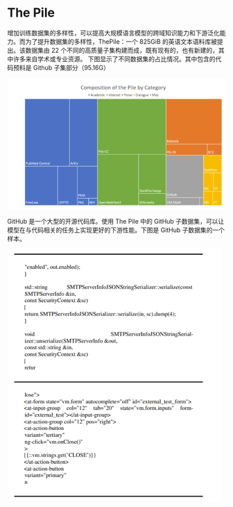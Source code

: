 # The Pile

增加训练数据集的多样性，可以提高大规模语言模型的跨域知识能力和下游泛化能力。而为了提升数据集的多样性，ThePile：一个 825GiB 的英语文本语料库被提出。该数据集由 22 个不同的高质量子集构建而成，既有现有的，也有新建的，其中许多来自学术或专业资源。
下图显示了不同数据集的占比情况。其中包含的代码预料是 Github 子集部分（95.16G）

![image-20230423224659924](assets/image-20230423224659924.png)

GitHub 是一个大型的开源代码库。使用 The Pile 中的 GitHub 子数据集，可以让模型在与代码相关的任务上实现更好的下游性能。下图是 GitHub 子数据集的一个样本。

![image-20230423224747221](assets/image-20230423224747221.png)